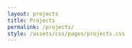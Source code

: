 ```yaml
---
layout: projects
title: Projects
permalink: /projects/
style: /assets/css/pages/projects.css
---
```


